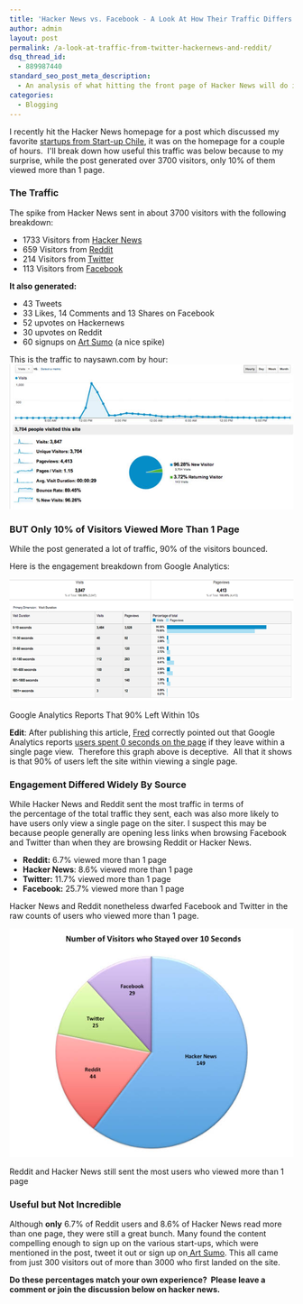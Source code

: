 ```yaml
---
title: 'Hacker News vs. Facebook - A Look At How Their Traffic Differs'
author: admin
layout: post
permalink: /a-look-at-traffic-from-twitter-hackernews-and-reddit/
dsq_thread_id:
  - 889987440
standard_seo_post_meta_description:
  - An analysis of what hitting the front page of Hacker News will do in comparison the traffic from Reddit, Twitter and Facebook.
categories:
  - Blogging
---
```

I recently hit the Hacker News homepage for a post which discussed my favorite [startups from Start-up Chile][1], it was on the homepage for a couple of hours.  I'll break down how useful this traffic was below because to my surprise, while the post generated over 3700 visitors, only 10% of them viewed more than 1 page.

### The Traffic

The spike from Hacker News sent in about 3700 visitors with the following breakdown:

*   1733 Visitors from [Hacker News][3]
*   659 Visitors from [Reddit][4]
*   214 Visitors from [Twitter][5]
*   113 Visitors from [Facebook][6]

<div>
  <p>
    <strong>It also generated:</strong>
  </p>
  
  <ul>
    <li>
      43 Tweets
    </li>
    <li>
      33 Likes, 14 Comments and 13 Shares on Facebook
    </li>
    <li>
      52 upvotes on Hackernews
    </li>
    <li>
      30 upvotes on Reddit
    </li>
    <li>
      60 signups on <a href="http://www.artsumo.com">Art Sumo</a> (a nice spike)
    </li>
  </ul>
</div>

<div>
  This is the traffic to naysawn.com by hour:
</div>

<div>
</div>

<img class="size-full wp-image-161" title="Total Visitors" src="/assets/2012/10/Total-Visitors.jpg" alt="Total Visitors by hour" />

### BUT Only 10% of Visitors Viewed More Than 1 Page

While the post generated a lot of traffic, 90% of the visitors bounced.

Here is the engagement breakdown from Google Analytics:

<img class="size-full wp-image-164" title="Engagement Numbers" src="/assets/2012/10/Engagement-by-Source.png" alt="Engagement Numbers" width="600" height="216" />

Google Analytics Reports That 90% Left Within 10s


**Edit**: After publishing this article, [Fred][7] correctly pointed out that Google Analytics reports [users spent 0 seconds on the page][8] if they leave within a single page view.  Therefore this graph above is deceptive.  All that it shows is that 90% of users left the site within viewing a single page.

### Engagement Differed Widely By Source

While Hacker News and Reddit sent the most traffic in terms of the percentage of the total traffic they sent, each was also more likely to have users only view a single page on the siter. I suspect this may be because people generally are opening less links when browsing Facebook and Twitter than when they are browsing Reddit or Hacker News.

*   **Reddit:** 6.7% viewed more than 1 page
*   **Hacker News**: 8.6% viewed more than 1 page
*   **Twitter:** 11.7% viewed more than 1 page
*   **Facebook:** 25.7% viewed more than 1 page

Hacker News and Reddit nonetheless dwarfed Facebook and Twitter in the raw counts of users who viewed more than 1 page.

<img class="size-full wp-image-168" title="Over 10 seconds Breakdown" src="/assets/2012/10/Over-10-seconds-Breakdown.jpg" alt="Over 10 seconds Breakdown" />

Reddit and Hacker News still sent the most users who viewed more than 1 page

### Useful but Not Incredible

Although **only** 6.7% of Reddit users and 8.6% of Hacker News read more than one page, they were still a great bunch. Many found the content compelling enough to sign up on the various start-ups, which were mentioned in the post, tweet it out or sign up on[ Art Sumo][9]. This all came from just 300 visitors out of more than 3000 who first landed on the site.

**Do these percentages match your own experience?  Please leave a comment or join the discussion below on hacker news.**

[1]: http://naysawn.com/my-favorite-start-up-chile-companies/
[3]: http://news.ycombinator.com
[4]: http://www.reddit.com
[5]: http://www.twitter.com
[6]: http://www.facebook.com
[7]: http://www.mouseandman.com/
[8]: http://blog.clicktale.com/2009/10/14/what-google-analytics-cant-tell-you-part-1/
[9]: http://www.artsumo.com